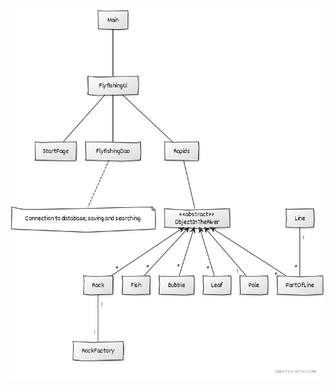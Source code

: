 ![luokkakaavio](https://github.com/matiastamsi/ot-harjoitustyo/blob/master/dokumentaatio/kuvat/luokkakaavio.jpg)
